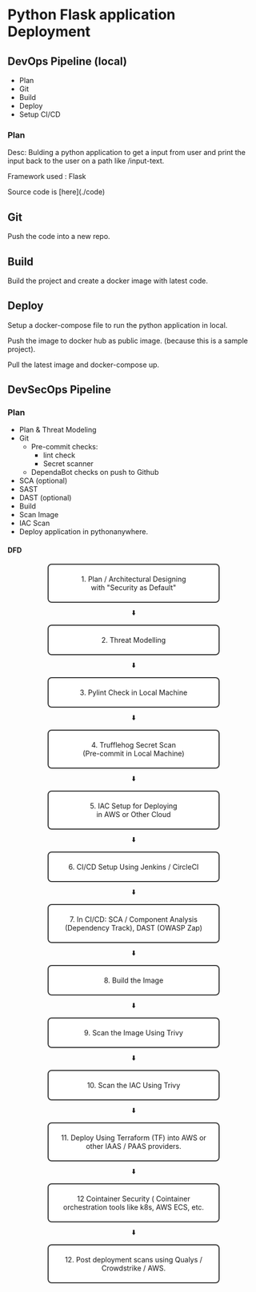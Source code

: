 # Python Flask application Deployment 

## DevOps Pipeline (local)

- Plan
- Git
- Build
- Deploy
- Setup CI/CD

### Plan

<p>Desc: Bulding a python application to get a input from user and print the input back to the user on a path like /input-text.</p>
<p>Framework used : Flask</p>
Source code is [here](./code)
  
## Git

Push the code into a new repo.

## Build

Build the project and create a docker image with latest code.

## Deploy

Setup a docker-compose file to run the python application in local.

Push the image to docker hub as public image. (because this is a sample project).

Pull the latest image and docker-compose up. 


## DevSecOps Pipeline

### Plan

- Plan & Threat Modeling
- Git
  - Pre-commit checks:
    - lint check
    - Secret scanner
  - DependaBot checks on push to Github
- SCA (optional)
- SAST
- DAST (optional)
- Build
- Scan Image
- IAC Scan
- Deploy application in pythonanywhere.

#### DFD

<div style="border: 2px solid #333; border-radius: 8px; padding: 20px; width: 300px; text-align: center; margin: 10px auto; background-color: #fff;">
    1. Plan / Architectural Designing<br>with "Security as Default"
</div>

<center>⬇️</center>

<div style="border: 2px solid #333; border-radius: 8px; padding: 20px; width: 300px; text-align: center; margin: 10px auto; background-color: #fff;">
    2. Threat Modelling
</div>

<center>⬇️</center>

<div style="border: 2px solid #333; border-radius: 8px; padding: 20px; width: 300px; text-align: center; margin: 10px auto; background-color: #fff;">
    3. Pylint Check in Local Machine
</div>

<center>⬇️</center>

<div style="border: 2px solid #333; border-radius: 8px; padding: 20px; width: 300px; text-align: center; margin: 10px auto; background-color: #fff;">
    4. Trufflehog Secret Scan<br>(Pre-commit in Local Machine)
</div>

<center>⬇️</center>

<div style="border: 2px solid #333; border-radius: 8px; padding: 20px; width: 300px; text-align: center; margin: 10px auto; background-color: #fff;">
    5. IAC Setup for Deploying<br>in AWS or Other Cloud
</div>

<center>⬇️</center>

<div style="border: 2px solid #333; border-radius: 8px; padding: 20px; width: 300px; text-align: center; margin: 10px auto; background-color: #fff;">
    6. CI/CD Setup Using Jenkins / CircleCI
</div>

<center>⬇️</center>

<div style="border: 2px solid #333; border-radius: 8px; padding: 20px; width: 300px; text-align: center; margin: 10px auto; background-color: #fff;">
    7. In CI/CD: SCA / Component Analysis<br>(Dependency Track), DAST (OWASP Zap)
</div>

<center>⬇️</center>

<div style="border: 2px solid #333; border-radius: 8px; padding: 20px; width: 300px; text-align: center; margin: 10px auto; background-color: #fff;">
    8. Build the Image
</div>

<center>⬇️</center>

<div style="border: 2px solid #333; border-radius: 8px; padding: 20px; width: 300px; text-align: center; margin: 10px auto; background-color: #fff;">
    9. Scan the Image Using Trivy
</div>

<center>⬇️</center>

<div style="border: 2px solid #333; border-radius: 8px; padding: 20px; width: 300px; text-align: center; margin: 10px auto; background-color: #fff;">
    10. Scan the IAC Using Trivy
</div>

<center>⬇️</center>

<div style="border: 2px solid #333; border-radius: 8px; padding: 20px; width: 300px; text-align: center; margin: 10px auto; background-color: #fff;">
    11. Deploy Using Terraform (TF) into AWS or other IAAS / PAAS providers.
</div>

<center>⬇️</center>

<div style="border: 2px solid #333; border-radius: 8px; padding: 20px; width: 300px; text-align: center; margin: 10px auto; background-color: #fff;">
    12 Cointainer Security ( Cointainer orchestration tools like k8s, AWS ECS, etc.
</div>

<center>⬇️</center>

<div style="border: 2px solid #333; border-radius: 8px; padding: 20px; width: 300px; text-align: center; margin: 10px auto; background-color: #fff;">
    12. Post deployment scans using Qualys / Crowdstrike / AWS.
</div>
